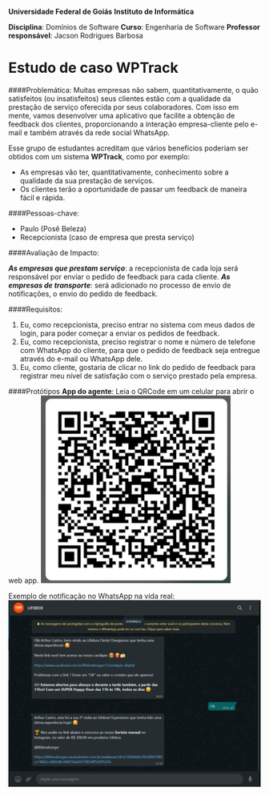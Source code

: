 **Universidade Federal de Goiás**
**Instituto de Informática**

**Disciplina**: Domínios de Software
**Curso**: Engenharia de Software
**Professor responsável**: Jacson Rodrigues Barbosa

# Estudo de caso WPTrack

####Problemática:
Muitas empresas não sabem, quantitativamente, o quão satisfeitos (ou insatisfeitos) seus clientes estão com a qualidade da prestação de serviço oferecida por seus colaboradores. Com isso em mente, vamos desenvolver uma aplicativo que facilite a obtenção de feedback dos clientes, proporcionando a interação empresa-cliente pelo e-mail e também através da rede social WhatsApp.

Esse grupo de estudantes acreditam que vários benefícios poderiam ser obtidos com um sistema **WPTrack**, como por exemplo:

- As empresas vão ter, quantitativamente, conhecimento sobre a qualidade da sua prestação de serviços.
- Os clientes terão a oportunidade de passar um feedback de maneira fácil e rápida.

####Pessoas-chave:

- Paulo (Posê Beleza)
- Recepcionista (caso de empresa que presta serviço)

####Avaliação de Impacto:

**_As empresas que prestam serviço_**: a recepcionista de cada loja será responsável por enviar o pedido de feedback para cada cliente.
**_As empresas de transporte_**: será adicionado no processo de envio de notificações, o envio do pedido de feedback.

####Requisitos:

1. Eu, como recepcionista, preciso entrar no sistema com meus dados de login, para poder começar a enviar os pedidos de feedback.
2. Eu, como recepcionista, preciso registrar o nome e número de telefone com WhatsApp do cliente, para que o pedido de feedback seja entregue através do e-mail ou WhatsApp dele.
3. Eu, como cliente, gostaria de clicar no link do pedido de feedback para registrar meu nível de satisfação com o serviço prestado pela empresa.

####Protótipos
**App do agente**: Leia o QRCode em um celular para abrir o web app.
![Imagem do QRCode](./imagens/qrcode.png)

Exemplo de notificação no WhatsApp na vida real:
![Imagem do WhatsApp com um exemplo real](./imagens/lifebox.png)
